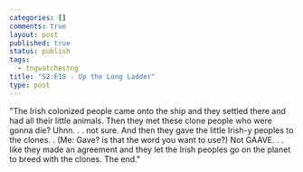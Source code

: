 ```yaml
--- 
categories: []
comments: true
layout: post
published: true
status: publish
tags: 
  - tngwatchestng
title: "S2:E18 - Up the Long Ladder"
type: post
---
```

"The Irish colonized people came onto the ship and they settled there and had all their little animals. Then they met these clone people who were gonna die? Uhnn. . . not sure. And then they gave the little Irish-y peoples to the clones. . (Me: Gave? is that the word you want to use?) Not GAAVE. . . like they made an agreement and they let the Irish peoples go on the planet to breed with the clones. The end."
